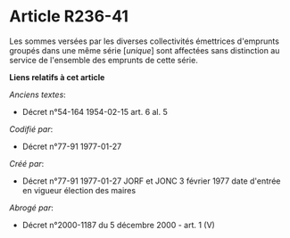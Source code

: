 # Article R236-41

Les sommes versées par les diverses collectivités émettrices d'emprunts groupés dans une même série [*unique*] sont affectées
sans distinction au service de l'ensemble des emprunts de cette série.

**Liens relatifs à cet article**

_Anciens textes_:

  - Décret n°54-164 1954-02-15 art. 6 al. 5

_Codifié par_:

  - Décret n°77-91 1977-01-27

_Créé par_:

  - Décret n°77-91 1977-01-27 JORF et JONC 3 février 1977 date d'entrée en vigueur élection des maires

_Abrogé par_:

  - Décret n°2000-1187 du 5 décembre 2000 - art. 1 (V)
